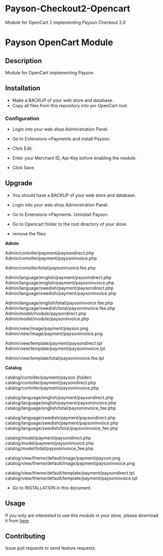 Payson-Checkout2-Opencart
========================

Module for OpenCart 2 implementing Payson Checkout 2.0

# Payson OpenCart Module

## Description

Module for OpenCart implementing Payson

## Installation

* Make a BACKUP of your web store and database. 
* Copy all files from this repository into yor OpenCart root. 

### Configuration

* Login into your web shop Administration Panel.

* Go to Extensions->Payments and install Payson. 

* Click Edit.

* Enter your Merchant ID, Api-Key before enabling the module.

* Click Save.

## Upgrade

* You should have a BACKUP of your web store and database.

* Login into your web shop Administration Panel.

* Go to Extensions->Payments. Uninstall Payson. 

* Go to Opencart folder to the root directory of your store.

* remove the files:

****Admin****

Admin/contoller/payment/paysondirect.php
Admin/contoller/payment/paysoninvoice.php

Admin/contoller/total/paysoninvoice.fee.php 

Admin/language/english/payment/paysondirect.php
Admin/language/english/payment/paysoninvoice.php
Admin/language/swedish/payment/paysondirect.php
Admin/language/swedish/payment/paysoninvoice.php

Admin/language/english/total/paysoninvoice.fee.php 
Admin/language/swedish/total/paysoninvoice.fee.php 
Admin/model/module/paysondirect.php
Admin/model/module/paysoninvoice.php

Admin/view/image/payment/payson.png
Admin/view/image/payment/paysoninvoice.png

Admin/view/template/payment/paysondirect.tpl
Admin/view/template/payment/paysoninvoice.tpl

Admin/view/template/total/paysoninvoice.fee.tpl 

****Catalog****

catalog/contoller/payment/payson (folder)
catalog/contoller/payment/paysondirect.php
catalog/contoller/payment/paysoninvoice.php

catalog/language/english/payment/paysondirect.php
catalog/language/english/payment/paysoninvoice.php
catalog/language/english/total/paysoninvoice_fee.php

catalog/language/swedish/payment/paysondirect.php
catalog/language/swedish/payment/paysoninvoice.php
catalog/language/swedish/total/paysoninvoice_fee.php

catalog/model/payment/paysondirect.php
catalog/model/payment/paysoninvoice.php
catalog/model/total/paysoninvoice_fee.php

catalog/view/theme/default/image/payment/payson.png
catalog/view/theme/default/image/payment/paysoninvoice.png

catalog/view/theme/default/template/payment/paysondirect.tpl
catalog/view/theme/default/template/payment/paysoninvoice.tpl

* Go to INSTALLATION in this document. 

## Usage

If you only are interested to use this module in your store, please download it from [here](http://www.opencart.com/index.php?route=extension/extension/info&extension_id=10923)

## Contributing

Issue pull requests or send feature requests.
